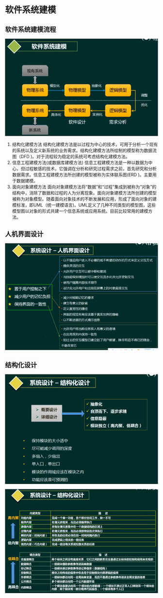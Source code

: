 # 软件系统建模

## 软件系统建模流程

![img.png](images/36.png)

1. 结构化建模方法
结构化建模方法是以过程为中心的技术，可用于分析一个现有的系统以及定义新系统的业务需求。结构化建模方法所绘制的模型称为数据流图（DFD )。对于流程较为稳定的系统可考虑结构化建模方法。
2. 信息工程建模方法(或数据库建模方法)
信息工程建模方法是一种以数据为中心，但过程敏感的技术，它强调在分析和研究过程需求之前，首先研究和分析数据需求。信息工程建模方法所创建的模型被称为实体联系图(ERD )。主要用于数据建模。
3. 面向对象建模方法
面向对象建模方法将“数据”和“过程”集成到被称为“对象”的结构中，消除了数据和过程的人为分离现象。面向对象建模方法所创建的模型被称为对象模型。随着面向对象技术的不断发展和应用，形成了面向对象的建模标准，即UML（统一建模语言)。UML定义了几种不同类型的模型图，这些模型图以对象的形式共建一个信息系统或应用系统。目前比较常用的建模方法。

## 人机界面设计

![img.png](images/37.png)

## 结构化设计

![img.png](images/38.png)

![img.png](images/39.png)